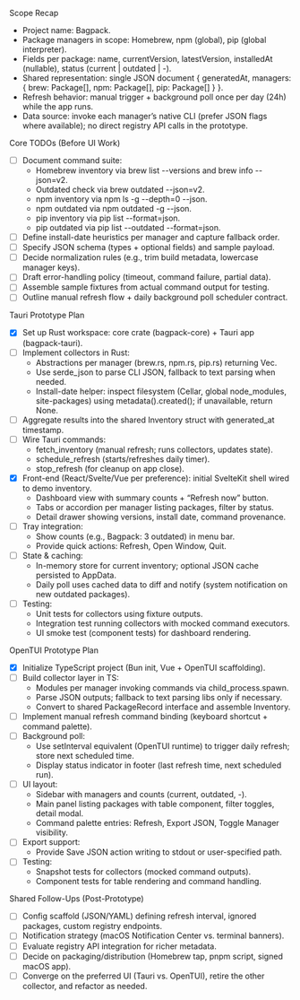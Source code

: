  Scope Recap

  - Project name: Bagpack.
  - Package managers in scope: Homebrew, npm (global), pip (global interpreter).
  - Fields per package: name, currentVersion, latestVersion, installedAt (nullable), status (current | outdated | -).
  - Shared representation: single JSON document { generatedAt, managers: { brew: Package[], npm: Package[], pip: Package[] } }.
  - Refresh behavior: manual trigger + background poll once per day (24h) while the app runs.
  - Data source: invoke each manager’s native CLI (prefer JSON flags where available); no direct registry API calls in the prototype.

  Core TODOs (Before UI Work)

  - [ ] Document command suite:
      - Homebrew inventory via brew list --versions and brew info --json=v2.
      - Outdated check via brew outdated --json=v2.
      - npm inventory via npm ls -g --depth=0 --json.
      - npm outdated via npm outdated -g --json.
      - pip inventory via pip list --format=json.
      - pip outdated via pip list --outdated --format=json.
  - [ ] Define install-date heuristics per manager and capture fallback order.
  - [ ] Specify JSON schema (types + optional fields) and sample payload.
  - [ ] Decide normalization rules (e.g., trim build metadata, lowercase manager keys).
  - [ ] Draft error-handling policy (timeout, command failure, partial data).
  - [ ] Assemble sample fixtures from actual command output for testing.
  - [ ] Outline manual refresh flow + daily background poll scheduler contract.

  Tauri Prototype Plan

  - [x] Set up Rust workspace: core crate (bagpack-core) + Tauri app (bagpack-tauri).
  - [ ] Implement collectors in Rust:
      - Abstractions per manager (brew.rs, npm.rs, pip.rs) returning Vec<PackageRecord>.
      - Use serde_json to parse CLI JSON, fallback to text parsing when needed.
      - Install-date helper: inspect filesystem (Cellar, global node_modules, site-packages) using metadata().created(); if unavailable, return None.
  - [ ] Aggregate results into the shared Inventory struct with generated_at timestamp.
  - [ ] Wire Tauri commands:
      - fetch_inventory (manual refresh; runs collectors, updates state).
      - schedule_refresh (starts/refreshes daily timer).
      - stop_refresh (for cleanup on app close).
  - [x] Front-end (React/Svelte/Vue per preference): initial SvelteKit shell wired to demo inventory.
      - Dashboard view with summary counts + “Refresh now” button.
      - Tabs or accordion per manager listing packages, filter by status.
      - Detail drawer showing versions, install date, command provenance.
  - [ ] Tray integration:
      - Show counts (e.g., Bagpack: 3 outdated) in menu bar.
      - Provide quick actions: Refresh, Open Window, Quit.
  - [ ] State & caching:
      - In-memory store for current inventory; optional JSON cache persisted to AppData.
      - Daily poll uses cached data to diff and notify (system notification on new outdated packages).
  - [ ] Testing:
      - Unit tests for collectors using fixture outputs.
      - Integration test running collectors with mocked command executors.
      - UI smoke test (component tests) for dashboard rendering.

  OpenTUI Prototype Plan

  - [x] Initialize TypeScript project (Bun init, Vue + OpenTUI scaffolding).
  - [ ] Build collector layer in TS:
      - Modules per manager invoking commands via child_process.spawn.
      - Parse JSON outputs; fallback to text parsing libs only if necessary.
      - Convert to shared PackageRecord interface and assemble Inventory.
  - [ ] Implement manual refresh command binding (keyboard shortcut + command palette).
  - [ ] Background poll:
      - Use setInterval equivalent (OpenTUI runtime) to trigger daily refresh; store next scheduled time.
      - Display status indicator in footer (last refresh time, next scheduled run).
  - [ ] UI layout:
      - Sidebar with managers and counts (current, outdated, -).
      - Main panel listing packages with table component, filter toggles, detail modal.
      - Command palette entries: Refresh, Export JSON, Toggle Manager visibility.
  - [ ] Export support:
      - Provide Save JSON action writing to stdout or user-specified path.
  - [ ] Testing:
      - Snapshot tests for collectors (mocked command outputs).
      - Component tests for table rendering and command handling.

  Shared Follow-Ups (Post-Prototype)

  - [ ] Config scaffold (JSON/YAML) defining refresh interval, ignored packages, custom registry endpoints.
  - [ ] Notification strategy (macOS Notification Center vs. terminal banners).
  - [ ] Evaluate registry API integration for richer metadata.
  - [ ] Decide on packaging/distribution (Homebrew tap, pnpm script, signed macOS app).
  - [ ] Converge on the preferred UI (Tauri vs. OpenTUI), retire the other collector, and refactor as needed.
